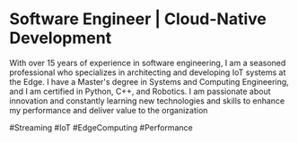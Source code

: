 # Software Engineer | Cloud-Native Development

With over 15 years of experience in software engineering, I am a seasoned professional who specializes in architecting and developing IoT systems at the Edge. I have a Master's degree in Systems and Computing Engineering, and I am certified in Python, C++, and Robotics. I am passionate about innovation and constantly learning new technologies and skills to enhance my performance and deliver value to the organization

#Streaming #IoT #EdgeComputing #Performance 
